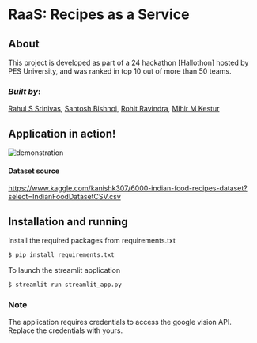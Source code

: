# RaaS: Recipes as a Service
## About
This project is developed as part of a 24 hackathon [Hallothon] hosted by PES University, and was ranked in top 10 out of more than 50 teams.
### *Built by*:
[Rahul S Srinivas](https://www.linkedin.com/in/rahulssrinivas/), [Santosh Bishnoi](https://github.com/santoshbishnoi), [Rohit Ravindra](https://github.com/sir-rohitravindra), [Mihir M Kestur](https://github.com/mihirkestur)



## Application in action!
![demonstration](./media/demo.gif)

#### Dataset source
https://www.kaggle.com/kanishk307/6000-indian-food-recipes-dataset?select=IndianFoodDatasetCSV.csv

## Installation and running

Install the required packages from requirements.txt
```bash
$ pip install requirements.txt
```
To launch the streamlit application
```bash
$ streamlit run streamlit_app.py
```

### Note 
The application requires credentials to access the google vision API. Replace the credentials with yours.